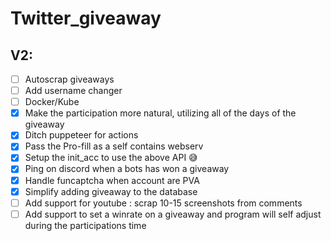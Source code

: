# Twitter_giveaway

## V2:

 * [ ] Autoscrap giveaways
 * [ ] Add username changer
 * [ ] Docker/Kube
 * [x] Make the participation more natural, utilizing all of the days of the giveaway
 * [x] Ditch puppeteer for actions
 * [x] Pass the Pro-fill as a self contains webserv
 * [x] Setup the init_acc to use the above API 😅
 * [x] Ping on discord when a bots has won a giveaway
 * [x] Handle funcaptcha when account are PVA
 * [x] Simplify adding giveaway to the database
 * [ ] Add support for youtube : scrap 10-15 screenshots from comments
 * [ ] Add support to set a winrate on a giveaway and program will self adjust during the participations time
